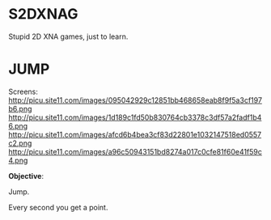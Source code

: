 S2DXNAG
=======

Stupid 2D XNA games, just to learn.


JUMP
=======


Screens: <br />
http://picu.site11.com/images/095042929c12851bb468658eab8f9f5a3cf197b6.png <br />
http://picu.site11.com/images/1d189c1fd50b830764cb3378c3df57a2fadf1b46.png <br />
http://picu.site11.com/images/afcd6b4bea3cf83d22801e1032147518ed0557c2.png <br />
http://picu.site11.com/images/a96c50943151bd8274a017c0cfe81f60e41f59c4.png <br />

<b>Objective</b>:

Jump. <br />

Every second you get a point.
